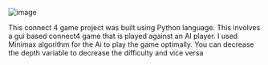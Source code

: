 ![image](https://github.com/IsmailQayyum/Connect4-Python/assets/152914864/6f264be8-7a90-43ba-b69d-d0a3b0263f19)



This connect 4 game project was built using Python language. This involves a gui based connect4 game that is played against an AI player. I used Minimax algorithm for the Ai to play the game optimally. You can decrease the depth variable to decrease the difficulty and vice versa


